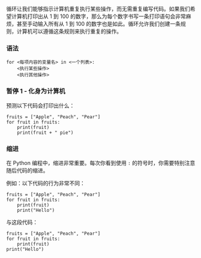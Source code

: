 循环让我们能够指示计算机重复执行某些操作，而无需重复编写代码。如果我们希望计算机打印出从 1 到 100 的数字，那么为每个数字书写一条打印语句会非常麻烦，甚至手动输入所有从 1 到 100 的数字也是如此。循环允许我们创建一条规则，计算机可以遵循这条规则来执行重复的操作。

### 语法

```
for <每项内容的变量名> in <一个列表>:
    <执行某些操作>
    <执行其他操作>
```

### 暂停 1 - 化身为计算机
预测以下代码会打印出什么：

```
fruits = ["Apple", "Peach", "Pear"]
for fruit in fruits:
    print(fruit)
    print(fruit + " pie")
```

### 缩进
在 Python 编程中，缩进非常重要。每次你看到使用 `:` 的符号时，你需要特别注意随后代码的缩进。

例如：以下代码的行为非常不同：

```
fruits = ["Apple", "Peach", "Pear"]
for fruit in fruits:
    print(fruit)
    print("Hello")
```

与这段代码：

```
fruits = ["Apple", "Peach", "Pear"]
for fruit in fruits:
    print(fruit)
print("Hello")